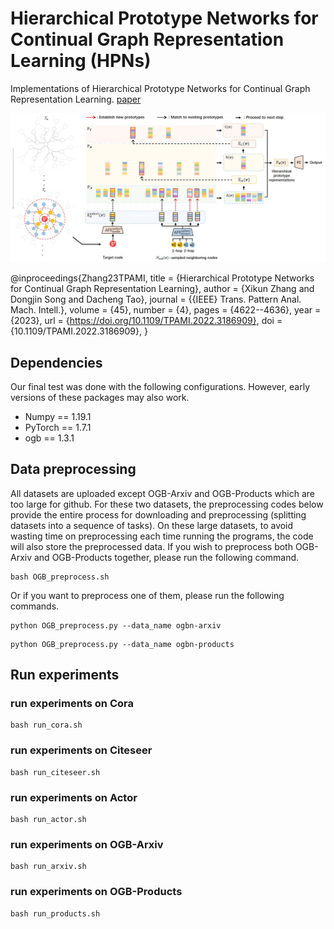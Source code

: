 # Hierarchical Prototype Networks for Continual Graph Representation Learning (HPNs)

Implementations of Hierarchical Prototype Networks for Continual Graph Representation Learning. [paper](https://doi.org/10.1109/TPAMI.2022.3186909)


<div align="center">
    <img src="resources/pipeline.jpg">
</div>



@inproceedings{Zhang23TPAMI,
  title        = {Hierarchical Prototype Networks for Continual Graph Representation Learning},
  author       = {Xikun Zhang and Dongjin Song and Dacheng Tao},
  journal      = {{IEEE} Trans. Pattern Anal. Mach. Intell.},
  volume       = {45},
  number       = {4},
  pages        = {4622--4636},
  year         = {2023},
  url          = {https://doi.org/10.1109/TPAMI.2022.3186909},
  doi          = {10.1109/TPAMI.2022.3186909},
}


## Dependencies
Our final test was done with the following configurations. However, early versions of these packages may also work.

* Numpy == 1.19.1
* PyTorch == 1.7.1
* ogb == 1.3.1
 
## Data preprocessing
All datasets are uploaded except OGB-Arxiv and OGB-Products which are too large for github. For these two datasets, the preprocessing codes below provide the entire process for downloading and preprocessing (splitting datasets into a sequence of tasks).
On these large datasets, to avoid wasting time on preprocessing each time running the programs, the code will also store the preprocessed data. 
If you wish to preprocess both OGB-Arxiv and OGB-Products together, please run the following command.
``` shell
bash OGB_preprocess.sh
```
Or if you want to preprocess one of them, please run the following commands.
``` shell
python OGB_preprocess.py --data_name ogbn-arxiv
```
``` shell
python OGB_preprocess.py --data_name ogbn-products
```
## Run experiments

### run experiments on Cora
``` shell
bash run_cora.sh
```
### run experiments on Citeseer
``` shell
bash run_citeseer.sh
```
### run experiments on Actor
``` shell
bash run_actor.sh
```
### run experiments on OGB-Arxiv
``` shell
bash run_arxiv.sh
```
### run experiments on OGB-Products
``` shell
bash run_products.sh
```



